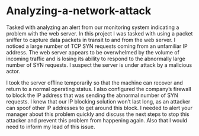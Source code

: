# Analyzing-a-network-attack
Tasked with analyzing an alert from our monitoring system indicating a problem with the web server. 
In this project I was tasked with using a packet sniffer to capture data packets in transit to and from the web server. I noticed a large number of TCP SYN requests coming from an unfamiliar IP address. The web server appears to be overwhelmed by the volume of incoming traffic and is losing its ability to respond to the abnormally large number of SYN requests. I suspect the server is under attack by a malicious actor. 

I took the server offline temporarily so that the machine can recover and return to a normal operating status. I also configured the company’s firewall to block the IP address that was sending the abnormal number of SYN requests. I knew that our IP blocking solution won’t last long, as an attacker can spoof other IP addresses to get around this block. I needed to alert your manager about this problem quickly and discuss the next steps to stop this attacker and prevent this problem from happening again. Also that I would need to inform my lead of this issue. 
